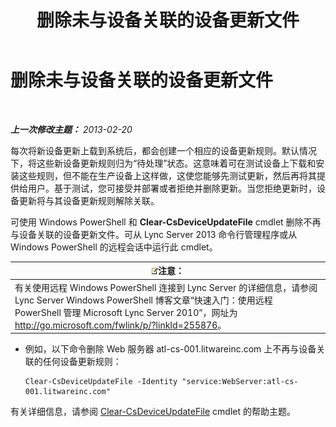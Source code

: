 ﻿---
title: 删除未与设备关联的设备更新文件
TOCTitle: 删除未与设备关联的设备更新文件
ms:assetid: ecebbf73-b456-4990-a91d-308b84d39404
ms:mtpsurl: https://technet.microsoft.com/zh-cn/library/JJ994084(v=OCS.15)
ms:contentKeyID: 52061150
ms.date: 05/19/2016
mtps_version: v=OCS.15
ms.translationtype: HT
---

# 删除未与设备关联的设备更新文件

 

_**上一次修改主题：** 2013-02-20_

每次将新设备更新上载到系统后，都会创建一个相应的设备更新规则。默认情况下，将这些新设备更新规则归为“待处理”状态。这意味着可在测试设备上下载和安装这些规则，但不能在生产设备上这样做，这使您能够先测试更新，然后再将其提供给用户。基于测试，您可接受并部署或者拒绝并删除更新。当您拒绝更新时，设备更新将与其设备更新规则解除关联。


可使用 Windows PowerShell 和 **Clear-CsDeviceUpdateFile** cmdlet 删除不再与设备关联的设备更新文件。可从 Lync Server 2013 命令行管理程序或从 Windows PowerShell 的远程会话中运行此 cmdlet。

<table>
<thead>
<tr class="header">
<th><img src="images/Dn783119.note(OCS.15).gif" title="note" alt="note" />注意：</th>
</tr>
</thead>
<tbody>
<tr class="odd">
<td>有关使用远程 Windows PowerShell 连接到 Lync Server 的详细信息，请参阅 Lync Server Windows PowerShell 博客文章“快速入门：使用远程 PowerShell 管理 Microsoft Lync Server 2010”，网址为 <a href="http://go.microsoft.com/fwlink/p/?linkid=255876">http://go.microsoft.com/fwlink/p/?linkId=255876</a>。</td>
</tr>
</tbody>
</table>



  - 例如，以下命令删除 Web 服务器 atl-cs-001.litwareinc.com 上不再与设备关联的任何设备更新规则：
    
        Clear-CsDeviceUpdateFile -Identity "service:WebServer:atl-cs-001.litwareinc.com"

有关详细信息，请参阅 [Clear-CsDeviceUpdateFile](clear-csdeviceupdatefile.md) cmdlet 的帮助主题。

